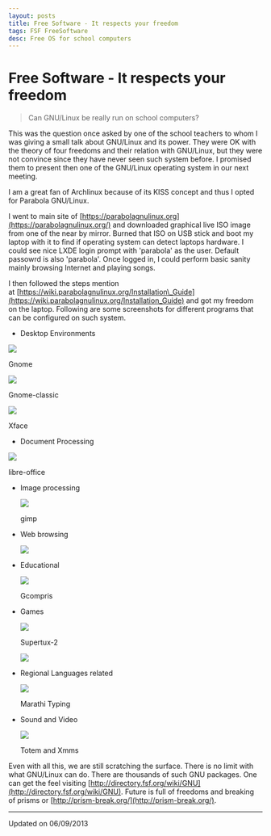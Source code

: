 ```yaml
---
layout: posts
title: Free Software - It respects your freedom
tags: FSF FreeSoftware
desc: Free OS for school computers
---
```


# Free Software - It respects your freedom

> Can GNU/Linux be really run on school computers?


This was the question once asked by one of the school teachers to whom I was
giving a small talk about GNU/Linux and its power. They were OK with the theory
of four freedoms and their relation with GNU/Linux, but they were not convince
since they have never seen such system before. I promised them to present then
one of the GNU/Linux operating system in our next meeting.

  

I am a great fan of Archlinux because of its KISS concept and thus I opted for
Parabola GNU/Linux.

  

I went to main site of
[https://parabolagnulinux.org](https://parabolagnulinux.org/) and downloaded
graphical live ISO image from one of the near by mirror. Burned that ISO on USB
stick and boot my laptop with it to find if operating system can detect laptops
hardware. I could see nice LXDE login prompt with 'parabola' as the user.
Default passowrd is also 'parabola'. Once logged in, I could perform basic
sanity mainly browsing Internet and playing songs.

  

I then followed the steps mention
at [https://wiki.parabolagnulinux.org/Installation\_Guide](https://wiki.parabolagnulinux.org/Installation_Guide)
and got my freedom on the laptop. Following are some screenshots for different
programs that can be configured on such system.

*   Desktop Environments

[![](http://1.bp.blogspot.com/-p2Gl7EaMjg8/UikcBjIJLVI/AAAAAAAABRU/DtskvCO2fjY/s320/GNOME.png)](http://1.bp.blogspot.com/-p2Gl7EaMjg8/UikcBjIJLVI/AAAAAAAABRU/DtskvCO2fjY/s1600/GNOME.png)

Gnome

[![](http://4.bp.blogspot.com/-HEyme8V_CH4/UikcCPL7-dI/AAAAAAAABRY/f_je_Y0_2Uc/s320/GNOME-classic.png)](http://4.bp.blogspot.com/-HEyme8V_CH4/UikcCPL7-dI/AAAAAAAABRY/f_je_Y0_2Uc/s1600/GNOME-classic.png)

Gnome-classic

[![](http://2.bp.blogspot.com/-kUmsPdxvzwU/Uikbb7b7ZTI/AAAAAAAABQ8/harbVEXyH7I/s320/xface_session.png)](http://2.bp.blogspot.com/-kUmsPdxvzwU/Uikbb7b7ZTI/AAAAAAAABQ8/harbVEXyH7I/s1600/xface_session.png)

Xface

*   Document Processing

[![](http://4.bp.blogspot.com/-9a2h-R-Dj8c/Uikb7Qkse6I/AAAAAAAABRI/z5lCzFMcv14/s320/libre-office.png)](http://4.bp.blogspot.com/-9a2h-R-Dj8c/Uikb7Qkse6I/AAAAAAAABRI/z5lCzFMcv14/s1600/libre-office.png)

libre-office

*   Image processing
    
    [![](http://4.bp.blogspot.com/-DaMhcP-kO8g/Uikbbx_HvRI/AAAAAAAABRA/kY6GINgSg4k/s320/GIMP.png)](http://4.bp.blogspot.com/-DaMhcP-kO8g/Uikbbx_HvRI/AAAAAAAABRA/kY6GINgSg4k/s1600/GIMP.png)
    
    gimp
    
*   Web browsing
    
    [![](http://1.bp.blogspot.com/-OOtVNmnv_qQ/UikbRpqIYpI/AAAAAAAABQo/lrBmUDN_N_0/s320/browser.png)](http://1.bp.blogspot.com/-OOtVNmnv_qQ/UikbRpqIYpI/AAAAAAAABQo/lrBmUDN_N_0/s1600/browser.png)
    

*   Educational
    
    [![](http://4.bp.blogspot.com/-yMKqqmgiSq8/UikbNK-dD2I/AAAAAAAABQQ/uZ-mTU3wdfA/s320/GCompris.png)](http://4.bp.blogspot.com/-yMKqqmgiSq8/UikbNK-dD2I/AAAAAAAABQQ/uZ-mTU3wdfA/s1600/GCompris.png)
    
    Gcompris
    
*   Games
    
    [![](http://2.bp.blogspot.com/-otlJzoUvOPk/UikhUL6QOhI/AAAAAAAABRk/_2Bi5Shyg6A/s320/supertux2.png)](http://2.bp.blogspot.com/-otlJzoUvOPk/UikhUL6QOhI/AAAAAAAABRk/_2Bi5Shyg6A/s1600/supertux2.png)
    
    Supertux-2
    
    [![](http://2.bp.blogspot.com/-PXUaLshNy1Q/UikbRZgXIMI/AAAAAAAABQk/B-Y1_mI_hFk/s320/games.png)](http://2.bp.blogspot.com/-PXUaLshNy1Q/UikbRZgXIMI/AAAAAAAABQk/B-Y1_mI_hFk/s1600/games.png)
    

  

*   Regional Languages related
    
    [![](http://2.bp.blogspot.com/-d1wlAtJx8V8/UikbVJG-LuI/AAAAAAAABQw/9JtdwWEpYls/s320/%25E0%25A4%25AE%25E0%25A4%25BE%25E0%25A4%25B0%25E0%25A4%25BE%25E0%25A4%25A0%25E0%25A5%2580.png)](http://2.bp.blogspot.com/-d1wlAtJx8V8/UikbVJG-LuI/AAAAAAAABQw/9JtdwWEpYls/s1600/%25E0%25A4%25AE%25E0%25A4%25BE%25E0%25A4%25B0%25E0%25A4%25BE%25E0%25A4%25A0%25E0%25A5%2580.png)
    
    Marathi Typing
    
*   Sound and Video
    
    [![](http://2.bp.blogspot.com/-0NpaBTIY3kY/UikjFOz1WII/AAAAAAAABR0/y2H6mLySNak/s320/multimedia.png)](http://2.bp.blogspot.com/-0NpaBTIY3kY/UikjFOz1WII/AAAAAAAABR0/y2H6mLySNak/s1600/multimedia.png)
    
    Totem and Xmms
    

Even with all this, we are still scratching the surface. There is no limit with
what GNU/Linux can do. There are thousands of such GNU packages. One can get the
feel visiting
[http://directory.fsf.org/wiki/GNU](http://directory.fsf.org/wiki/GNU). Future
is full of freedoms and breaking of prisms or
[http://prism-break.org/](http://prism-break.org/).

---

Updated on 06/09/2013
